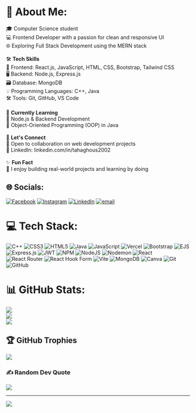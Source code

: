 # 💫 About Me:
🎓 Computer Science student<br>💻 Frontend Developer with a passion for clean and responsive UI<br>🌐 Exploring Full Stack Development using the MERN stack<br><br>🛠️ <b>Tech Skills</b><br>🎨 Frontend: React.js, JavaScript, HTML, CSS, Bootstrap, Tailwind CSS<br>🖥️ Backend: Node.js, Express.js<br>🗃️ Database: MongoDB<br>💡 Programming Languages: C++, Java<br>🛠️ Tools: Git, GitHub, VS Code<br><br>📘 <b>Currently Learning</b><br>📍 Node.js & Backend Development<br>📍 Object-Oriented Programming (OOP) in Java<br><br>🤝 <b>Let's Connect</b><br>🔗 Open to collaboration on web development projects<br>🔗 LinkedIn: linkedin.com/in/tahaghous2002<br><br>✨ <b>Fun Fact</b><br>🚀 I enjoy building real-world projects and learning by doing


## 🌐 Socials:
[![Facebook](https://img.shields.io/badge/Facebook-%231877F2.svg?logo=Facebook&logoColor=white)](https://facebook.com/https://www.facebook.com/share/12HUA4nKKuD/) [![Instagram](https://img.shields.io/badge/Instagram-%23E4405F.svg?logo=Instagram&logoColor=white)](https://instagram.com/https://www.instagram.com/tahaghous__2002?igsh=aWRhd29qZWxjZzdj ) [![LinkedIn](https://img.shields.io/badge/LinkedIn-%230077B5.svg?logo=linkedin&logoColor=white)](https://linkedin.com/in/inkedin.com/in/tahaghous2002/) [![email](https://img.shields.io/badge/Email-D14836?logo=gmail&logoColor=white)](mailto:tahaghous2002@gmail.com) 

# 💻 Tech Stack:
![C++](https://img.shields.io/badge/c++-%2300599C.svg?style=for-the-badge&logo=c%2B%2B&logoColor=white) ![CSS3](https://img.shields.io/badge/css3-%231572B6.svg?style=for-the-badge&logo=css3&logoColor=white) ![HTML5](https://img.shields.io/badge/html5-%23E34F26.svg?style=for-the-badge&logo=html5&logoColor=white) ![Java](https://img.shields.io/badge/java-%23ED8B00.svg?style=for-the-badge&logo=openjdk&logoColor=white) ![JavaScript](https://img.shields.io/badge/javascript-%23323330.svg?style=for-the-badge&logo=javascript&logoColor=%23F7DF1E) ![Vercel](https://img.shields.io/badge/vercel-%23000000.svg?style=for-the-badge&logo=vercel&logoColor=white) ![Bootstrap](https://img.shields.io/badge/bootstrap-%238511FA.svg?style=for-the-badge&logo=bootstrap&logoColor=white) ![EJS](https://img.shields.io/badge/ejs-%23B4CA65.svg?style=for-the-badge&logo=ejs&logoColor=black) ![Express.js](https://img.shields.io/badge/express.js-%23404d59.svg?style=for-the-badge&logo=express&logoColor=%2361DAFB) ![JWT](https://img.shields.io/badge/JWT-black?style=for-the-badge&logo=JSON%20web%20tokens) ![NPM](https://img.shields.io/badge/NPM-%23CB3837.svg?style=for-the-badge&logo=npm&logoColor=white) ![NodeJS](https://img.shields.io/badge/node.js-6DA55F?style=for-the-badge&logo=node.js&logoColor=white) ![Nodemon](https://img.shields.io/badge/NODEMON-%23323330.svg?style=for-the-badge&logo=nodemon&logoColor=%BBDEAD) ![React](https://img.shields.io/badge/react-%2320232a.svg?style=for-the-badge&logo=react&logoColor=%2361DAFB) ![React Router](https://img.shields.io/badge/React_Router-CA4245?style=for-the-badge&logo=react-router&logoColor=white) ![React Hook Form](https://img.shields.io/badge/React%20Hook%20Form-%23EC5990.svg?style=for-the-badge&logo=reacthookform&logoColor=white) ![Vite](https://img.shields.io/badge/vite-%23646CFF.svg?style=for-the-badge&logo=vite&logoColor=white) ![MongoDB](https://img.shields.io/badge/MongoDB-%234ea94b.svg?style=for-the-badge&logo=mongodb&logoColor=white) ![Canva](https://img.shields.io/badge/Canva-%2300C4CC.svg?style=for-the-badge&logo=Canva&logoColor=white) ![Git](https://img.shields.io/badge/git-%23F05033.svg?style=for-the-badge&logo=git&logoColor=white) ![GitHub](https://img.shields.io/badge/github-%23121011.svg?style=for-the-badge&logo=github&logoColor=white)
# 📊 GitHub Stats:
![](https://github-readme-stats.vercel.app/api?username=tahaghous16&theme=dark&hide_border=false&include_all_commits=false&count_private=false)<br/>
![](https://nirzak-streak-stats.vercel.app/?user=tahaghous16&theme=dark&hide_border=false)<br/>
![](https://github-readme-stats.vercel.app/api/top-langs/?username=tahaghous16&theme=dark&hide_border=false&include_all_commits=false&count_private=false&layout=compact)

## 🏆 GitHub Trophies
![](https://github-profile-trophy.vercel.app/?username=tahaghous16&theme=radical&no-frame=false&no-bg=true&margin-w=4)

### ✍️ Random Dev Quote
![](https://quotes-github-readme.vercel.app/api?type=horizontal&theme=radical)

---
[![](https://visitcount.itsvg.in/api?id=tahaghous16&icon=9&color=12)](https://visitcount.itsvg.in)

<!-- Proudly created with GPRM ( https://gprm.itsvg.in ) -->
